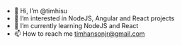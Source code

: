 - 👋 Hi, I’m @timhisu
- 👀 I’m interested in NodeJS, Angular and React projects
- 🌱 I’m currently learning NodeJS and React
- 📫 How to reach me timhansonjr@gmail.com

<!---
timhisu/timhisu is a ✨ special ✨ repository because its `README.md` (this file) appears on your GitHub profile.
You can click the Preview link to take a look at your changes.
--->
